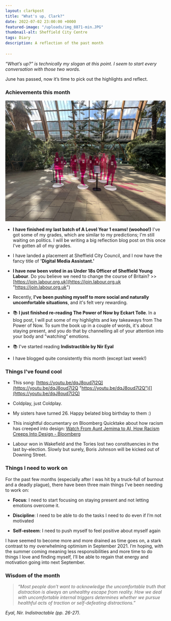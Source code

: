 ```yaml
---
layout: clarkpost
title: "What's up, Clark?"
date: 2022-07-02 23:00:00 +0000
featured-image: "/uploads/img_8871-min.JPG"
thumbnail-alt: Sheffield City Centre
tags: Diary
description: A reflection of the past month

---
```

_“What’s up?” is technically my slogan at this point. I seem to start every conversation with those two words._

June has passed, now it’s time to pick out the highlights and reflect.

### Achievements this month

![Sexual Health artwork at Winter Gardens in Sheffield](/uploads/img_8610-min.JPG)

* **I have finished my last batch of A Level Year 1 exams! (woohoo!)** I've got some of my grades, which are similar to my predictions; I'm still waiting on politics. I will be writing a big reflection blog post on this once I've gotten all of my grades.

* I have landed a placement at Sheffield City Council, and I now have the fancy title of **'Digital Media Assistant.'**

* **I have now been voted in as Under 18s Officer of Sheffield Young Labour**. Do you believe we need to change the course of Britain? >> [https://join.labour.org.uk](https://join.labour.org.uk "https://join.labour.org.uk")

* Recently, **I've been pushing myself to more social and naturally uncomfortable situations**, and it's felt very rewarding.

* 📚 **I just finished re-reading The Power of Now by Eckart Tolle**. In a blog post, I will put some of my highlights and key takeaways from The Power of Now. To sum the book up in a couple of words, it's about staying present, and you do that by channelling all of your attention into your body and "watching" emotions.

* 📚 I've started reading **Indistractible by Nir Eyal**

* I have blogged quite consistently this month (except last week!)

### Things I've found cool

* This song: [https://youtu.be/dqJ8oud7l2Q](https://youtu.be/dqJ8oud7l2Q "https://youtu.be/dqJ8oud7l2Q")[](https://youtu.be/dqJ8oud7l2Q)

* Coldplay, just Coldplay.

* My sisters have turned 26. Happy belated blog birthday to them :)

* This insightful documentary on Bloomberg Quicktake about how racism has creeped into design: [Watch From Aunt Jemima to AI, How Racism Creeps Into Design - Bloomberg](https://www.bloomberg.com/news/videos/2021-09-15/from-aunt-jemima-to-ai-how-racism-creeps-into-design-video)

* Labour won in Wakefield and the Tories lost two constituencies in the last by-election. Slowly but surely, Boris Johnson will be kicked out of Downing Street.

### Things I need to work on

For the past few months (especially after I was hit by a truck-full of burnout and a deadly plague), there have been three main things I’ve been needing to work on:

* **Focus**: I need to start focusing on staying present and not letting emotions overcome it.

* **Discipline**: I need to be able to do the tasks I need to do even if I’m not motivated

* **Self-esteem**: I need to push myself to feel positive about myself again

I have seemed to become more and more drained as time goes on, a stark contrast to my overwhelming optimism in September 2021. I’m hoping, with the summer coming meaning less responsibilities and more time to do things I love and finding myself, I’ll be able to regain that energy and motivation going into next September.

### Wisdom of the month

> _“Most people don’t want to acknowledge the uncomfortable truth that distraction is always an unhealthy escape from reality. How we deal with uncomfortable internal triggers determines whether we pursue healthful acts of traction or self-defeating distractions.”_

_Eyal, Nir. Indistractable (pp. 26-27)._